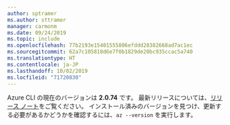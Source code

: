 ```yaml
---
author: sptramer
ms.author: sttramer
manager: carmonm
ms.date: 09/24/2019
ms.topic: include
ms.openlocfilehash: 77b2193e15401555806efddd28382668ad7ac1ec
ms.sourcegitcommit: 62a7c105818d6e7f0b1829de20bc935ccac5a740
ms.translationtype: HT
ms.contentlocale: ja-JP
ms.lasthandoff: 10/02/2019
ms.locfileid: "71720830"
---
```

Azure CLI の現在のバージョンは __2.0.74__ です。 最新リリースについては、[リリース ノート](../release-notes-azure-cli.md)をご覧ください。 インストール済みのバージョンを見つけ、更新する必要があるかどうかを確認するには、`az --version` を実行します。
